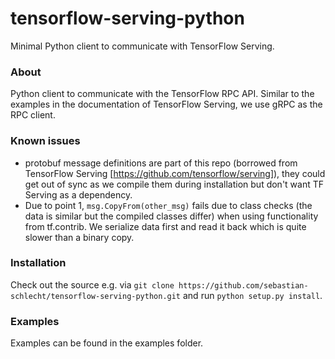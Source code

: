 # tensorflow-serving-python #
Minimal Python client to communicate with TensorFlow Serving.

### About ###
Python client to communicate with the TensorFlow RPC API. Similar to the examples in the documentation of TensorFlow Serving,
we use gRPC as the RPC client. 

### Known issues ###
- protobuf message definitions are part of this repo (borrowed from TensorFlow Serving [https://github.com/tensorflow/serving]), they could get out of sync as we compile them during installation but don't want TF Serving as a dependency.  
- Due to point 1, ```msg.CopyFrom(other_msg)``` fails due to class checks (the data is similar but the compiled classes differ) when using functionality from tf.contrib. We serialize data first and read it back which is quite slower than a binary copy.

### Installation ###
Check out the source e.g. via ```git clone https://github.com/sebastian-schlecht/tensorflow-serving-python.git``` and run
```python setup.py install```.

### Examples ###
Examples can be found in the examples folder.